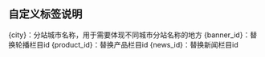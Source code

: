 ## 自定义标签说明
{city}：分站城市名称，用于需要体现不同城市分站名称的地方
{banner_id}：替换轮播栏目id
{product_id}：替换产品栏目id
{news_id}：替换新闻栏目id
